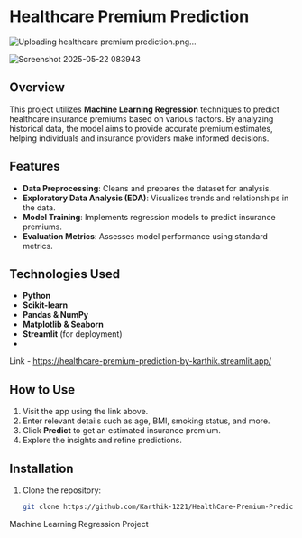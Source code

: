 # Healthcare Premium Prediction
![Uploading healthcare premium prediction.png…]()

![Screenshot 2025-05-22 083943](https://github.com/user-attachments/assets/883b9375-b38d-43e7-bec8-92e659b059be)



## Overview
This project utilizes **Machine Learning Regression** techniques to predict healthcare insurance premiums based on various factors. By analyzing historical data, the model aims to provide accurate premium estimates, helping individuals and insurance providers make informed decisions.

## Features
- **Data Preprocessing**: Cleans and prepares the dataset for analysis.
- **Exploratory Data Analysis (EDA)**: Visualizes trends and relationships in the data.
- **Model Training**: Implements regression models to predict insurance premiums.
- **Evaluation Metrics**: Assesses model performance using standard metrics.

## Technologies Used
- **Python**
- **Scikit-learn**
- **Pandas & NumPy**
- **Matplotlib & Seaborn**
- **Streamlit** (for deployment)
- 
Link - https://healthcare-premium-prediction-by-karthik.streamlit.app/

## How to Use
1. Visit the app using the link above.
2. Enter relevant details such as age, BMI, smoking status, and more.
3. Click **Predict** to get an estimated insurance premium.
4. Explore the insights and refine predictions.



## Installation
1. Clone the repository:
   ```bash
   git clone https://github.com/Karthik-1221/HealthCare-Premium-Prediction.git# HealthCare-Premium-Prediction
Machine Learning Regression Project 
